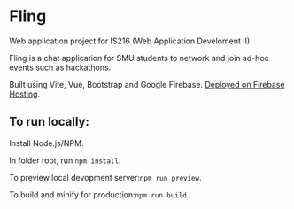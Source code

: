 # Fling

Web application project for IS216 (Web Application Develoment II). 

Fling is a chat application for SMU students to network and join ad-hoc events such as hackathons.

Built using Vite, Vue, Bootstrap and Google Firebase. [Deployed on Firebase Hosting](https://is216-proj-v1.web.app/).

## To run locally:
Install Node.js/NPM.

In folder root, run `npm install`.

To preview local devopment server:`npm run preview`.

To build and minify for production:`npm run build`.


